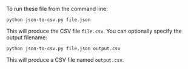 To run these file from the command line:

    python json-to-csv.py file.json

This will produce the CSV file `file.csv`. You can optionally specify the output filename:

    python json-to-csv.py file.json output.csv

This will produce a CSV file named `output.csv`.